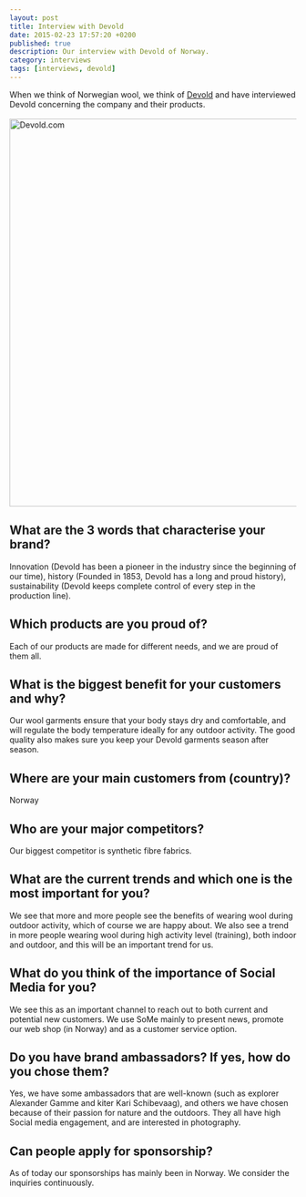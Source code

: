 ```yaml
---
layout: post
title: Interview with Devold
date: 2015-02-23 17:57:20 +0200
published: true
description: Our interview with Devold of Norway.
category: interviews
tags: [interviews, devold]
---
```

When we think of Norwegian wool, we think of <a href="http://www.devold.com" target="_blank">Devold</a> and have interviewed Devold concerning the company and their products.  <br><br><a href="https://www.flickr.com/photos/90204224@N07/16570851692" title="Devold.com by HikeVentures, on Flickr"><img src="https://farm8.staticflickr.com/7417/16570851692_d2e7f6d024_b.jpg" width="1024" height="681" alt="Devold.com"></a><br><!--more-->

## What are the 3 words that characterise your brand? 
Innovation (Devold has been a pioneer in the industry since the beginning of our time), history (Founded in 1853, Devold has a long and proud history), sustainability (Devold keeps complete control of every step in the production line).

## Which products are you proud of? 
Each of our products are made for different needs, and we are proud of them all.

## What is the biggest benefit for your customers and why? 
Our wool garments ensure that your body stays dry and comfortable, and will regulate the body temperature ideally for any outdoor activity. The good quality also makes sure you keep your Devold garments season after season.

## Where are your main customers from (country)? 
Norway

## Who are your major competitors? 
Our biggest competitor is synthetic fibre fabrics.

## What are the current trends and which one is the most important for you? 
We see that more and more people see the benefits of wearing wool during outdoor activity, which of course we are happy about. We also see a trend in more people wearing wool during high activity level (training), both indoor and outdoor, and this will be an important trend for us. 

## What do you think of the importance of Social Media for you? 
We see this as an important channel to reach out to both current and potential new customers. We use SoMe mainly to present news, promote our web shop (in Norway) and as a customer service option.

## Do you have brand ambassadors? If yes, how do you chose them? 
Yes, we have some ambassadors that are well-known (such as explorer Alexander Gamme and kiter Kari Schibevaag), and others we have chosen because of their passion for nature and the outdoors. They all have high Social media engagement, and are interested in photography. 

## Can people apply for sponsorship? 
As of today our sponsorships has mainly been in Norway. We consider the inquiries continuously. 
